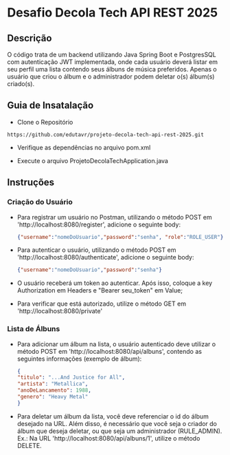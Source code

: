 # Desafio Decola Tech API REST 2025

## Descrição
O código trata de um backend utilizando Java Spring Boot e PostgresSQL com autenticação JWT implementada, onde cada usuário deverá listar em seu perfil uma lista contendo seus álbuns de música preferidos. Apenas o usuário que criou o álbum e o administrador podem deletar o(s) álbum(s) criado(s).

## Guia de Insatalação

- Clone o Repositório

```https://github.com/edutavr/projeto-decola-tech-api-rest-2025.git```

- Verifique as dependências no arquivo pom.xml

- Execute o arquivo ProjetoDecolaTechApplication.java

## Instruções

### Criação do Usuário

- Para registrar um usuário no Postman, utilizando o método POST em 'http://localhost:8080/register', adicione o seguinte body:
  
  ```json
  {"username":"nomeDoUsuario","password":"senha", "role":"ROLE_USER"}
  ```

- Para autenticar o usuário, utilizando o método POST em 'http://localhost:8080/authenticate', adicione o seguinte body:

  ```json
  {"username":"nomeDoUsuario","password":"senha"}
  ```
- O usuário receberá um token ao autenticar. Após isso, coloque a key Authorization em Headers e "Bearer seu_token" em Value;

- Para verificar que está autorizado, utilize o método GET em 'http://localhost:8080/private'

### Lista de Álbuns
  
- Para adicionar um álbum na lista, o usuário autenticado deve utilizar o método POST em 'http://localhost:8080/api/albuns', contendo as seguintes informações (exemplo de álbum):
  
  ```json
  {
  "titulo": "...And Justice for All",
  "artista": "Metallica",
  "anoDeLancamento": 1988,
  "genero": "Heavy Metal"
  }
  ```

- Para deletar um álbum da lista, você deve referenciar o id do álbum desejado na URL. Além disso, é necessário que você seja o criador do álbum que deseja deletar, ou que seja um administrador (RULE_ADMIN). Ex.: Na URL 'http://localhost:8080/api/albuns/1', utilize o método DELETE.
